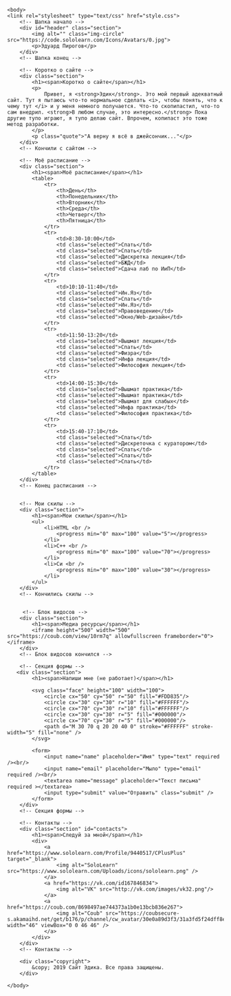<html>
    <head>
        <title>Сайт Эдика</title>
    </head>
    
    <body>
	<link rel="stylesheet" type="text/css" href="style.css">
        <!-- Шапка начало -->
        <div id="header" class="section">
            <img alt="" class="img-circle" src="https://code.sololearn.com/Icons/Avatars/0.jpg">
            <p>Эдуард Пирогов</p>
        </div>
        <!-- Шапка конец -->
        
        <!-- Коротко о сайте -->
        <div class="section">
            <h1><span>Коротко о сайте</span></h1>
            <p>
                Привет, я <strong>Эдик</strong>. Это мой первый адекватный сайт. Тут я пытаюсь что-то нормальное сделать <i>, чтобы понять, что к чему тут </i> и у меня немного получается. Что-то скопипастил, что-то сам внедрил. <strong>В любом случае, это интересно.</strong> Пока другие тупо играют, я тупо делаю сайт. Впрочем, копипаст это тоже метод разработки.
            </p>
            <p class="quote">"А верну я всё в джейсончик..."</p>
        </div>
        <!-- Кончили с сайтом -->
        
        <!-- Моё расписание -->
        <div class="section">
            <h1><span>Моё расписание</span></h1>
            <table>
                <tr>
                    <th>День</th>
                    <th>Понедельник</th>
                    <th>Вторник</th>
                    <th>Среда</th>
                    <th>Четверг</th>
                    <th>Пятница</th>
                </tr>
                <tr>
                    <td>8:30-10:00</td>
                    <td class="selected">Спать</td>
                    <td class="selected">Спать</td>
                    <td class="selected">Дискретка лекция</td>
                    <td class="selected">БЖД</td>
                    <td class="selected">Сдача лаб по ИиП</td>
                </tr>
                <tr>
                    <td>10:10-11:40</td>
                    <td class="selected">Ин.Яз</td>
                    <td class="selected">Спать</td>
                    <td class="selected">Ин.Яз</td>
                    <td class="selected">Правоведение</td>
                    <td class="selected">Окно/Web-дизайн</td>
                </tr>
                <tr>
                    <td>11:50-13:20</td>
                    <td class="selected">Вышмат лекция</td>
                    <td class="selected">Спать</td>
                    <td class="selected">Физра</td>
                    <td class="selected">Инфа лекция</td>
                    <td class="selected">Философия лекция</td>
                </tr>
                <tr>
                    <td>14:00-15:30</td>
                    <td class="selected">Вышмат практика</td>
                    <td class="selected">Вышмат практика</td>
                    <td class="selected">Вышмат для слабых</td>
                    <td class="selected">Инфа практика</td>
                    <td class="selected">Философия практика</td>
                </tr>
                <tr>
                    <td>15:40-17:10</td>
                    <td class="selected">Спать</td>
                    <td class="selected">Дискреточка с куратором</td>
                    <td class="selected">Спать</td>
                    <td class="selected">Спать</td>
                    <td class="selected">Спать</td>
                </tr>
            </table>
        </div>
        <!-- Конец расписания -->
        
        
        <!-- Мои скилы -->
        <div class="section">
            <h1><span>Мои скилы</span></h1>
            <ul>
                <li>HTML <br />
                    <progress min="0" max="100" value="5"></progress>
                </li>
                <li>С++ <br />
                    <progress min="0" max="100" value="70"></progress>
                </li>
                <li>Си <br />
                    <progress min="0" max="100" value="30"></progress>
                </li>
            </ul>
        </div>
        <!-- Кончились скилы -->
        
        
         <!-- Блок видосов -->
        <div class="section">
            <h1><span>Медиа ресурсы</span></h1>
            <iframe height="500" width="500" src="https://coub.com/view/10rm7q" allowfullscreen frameborder="0"></iframe>
        </div>
        <!-- Блок видосов кончился -->
        
        <!-- Секция формы -->
       <div class="section">
            <h1><span>Напиши мне (не работает)</span></h1>
            
            <svg class="face" height="100" width="100">
                <circle cx="50" cy="50" r="50" fill="#FDD835"/>
                <circle cx="30" cy="30" r="10" fill="#FFFFFF"/>
                <circle cx="70" cy="30" r="10" fill="#FFFFFF"/>
                <circle cx="30" cy="30" r="5" fill="#000000"/>
                <circle cx="70" cy="30" r="5" fill="#000000"/>
                <path d="M 30 70 q 20 20 40 0" stroke="#FFFFFF" stroke-width="5" fill="none" />
            </svg>
                 
            <form>
                <input name="name" placeholder="Имя" type="text" required /><br/>
                <input name="email" placeholder="Мыло" type="email" required /><br/>
                <textarea name="message" placeholder="Текст письма" required ></textarea>
                <input type="submit" value="Отравить" class="submit" />
            </form>
        </div>
        <!-- Секция формы -->
        
        <!-- Контакты -->
        <div class="section" id="contacts">
            <h1><span>Следуй за мной</span></h1>
            <div>
                <a href="https://www.sololearn.com/Profile/9440517/CPlusPlus" target="_blank">
                    <img alt="SoloLearn" src="https://www.sololearn.com/Uploads/icons/sololearn.png" />
                </a>
                <a href="https://vk.com/id167846834">
                    <img alt="VK" src="http://vk.com/images/vk32.png"/>
                </a>
                <a href="https://coub.com/8698497ae744373a1b0e13bcb836e267">
                    <img alt="Coub" src="https://coubsecure-s.akamaihd.net/get/b176/p/channel/cw_avatar/30e0a89d3f3/31a3fd5f24dff8ebe19b8/medium_1521806390_1521737087261.png" width="46" viewBox="0 0 46 46" />
                </a>
            </div>
        </div>
        <!-- Контакты -->
        
        <div class="copyright">
            &copy; 2019 Сайт Эдика. Все права защищены.
        </div>
        
    </body>
</html>
